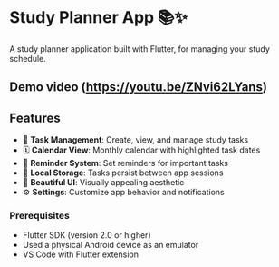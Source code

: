 # Study Planner App 📚✨

A study planner application built with Flutter, for managing your study schedule.

## Demo video (https://youtu.be/ZNvi62LYans)

## Features

- 📅 **Task Management**: Create, view, and manage study tasks
- 🗓️ **Calendar View**: Monthly calendar with highlighted task dates
- 🔔 **Reminder System**: Set reminders for important tasks
- 💾 **Local Storage**: Tasks persist between app sessions
- 🎨 **Beautiful UI**: Visually appealing aesthetic
- ⚙️ **Settings**: Customize app behavior and notifications


### Prerequisites

- Flutter SDK (version 2.0 or higher)
- Used a physical Android device as an emulator
- VS Code with Flutter extension

